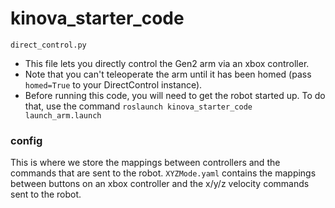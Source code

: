 # kinova_starter_code

``direct_control.py``
- This file lets you directly control the Gen2 arm via an xbox controller. 
- Note that you can't teleoperate the arm until it has been homed (pass ``homed=True`` to your DirectControl instance). 
- Before running this code, you will need to get the robot started up. To do that, use the command ``roslaunch kinova_starter_code launch_arm.launch``

### config
This is where we store the mappings between controllers and the commands that are sent to the robot. ``XYZMode.yaml`` contains the mappings between buttons on an xbox controller and the x/y/z velocity commands sent to the robot.